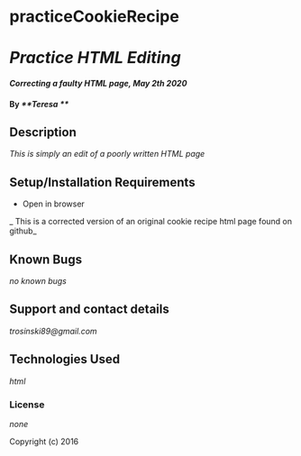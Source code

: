 # practiceCookieRecipe
# _Practice HTML Editing_

#### _Correcting a faulty HTML page, May 2th 2020_

#### By _**Teresa **_

## Description

_This is simply an edit of a poorly written HTML page_

## Setup/Installation Requirements

* Open in browser

_ This is a corrected version of an original cookie recipe html page found on github_

## Known Bugs

_no known bugs_

## Support and contact details

_trosinski89@gmail.com_

## Technologies Used

_html_

### License

*none*

Copyright (c) 2016 